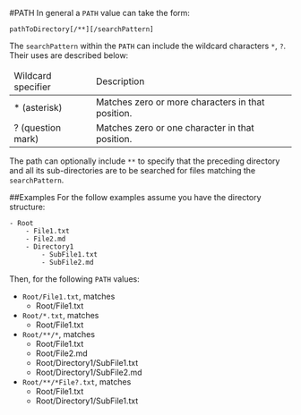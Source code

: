 #PATH
In general a `PATH` value can take the form:

    pathToDirectory[/**][/searchPattern]

The `searchPattern` within the `PATH` can include the wildcard characters `*`, `?`. Their uses are described below:

<table>
    <thead>
        <tr><td>Wildcard specifier</td><td>Description</td></tr>    
    </thead>
    <tbody>
        <tr>
            <td>* (asterisk)</td>
            <td>Matches zero or more characters in that position.</td>            
        </tr>    
        <tr>
            <td>? (question mark)</td>
            <td>Matches zero or one character in that position.</td>            
        </tr>    
    </tbody>
</table>

The path can optionally include `**` to specify that the preceding directory and all its sub-directories are to be searched for files matching the `searchPattern`.

##Examples
For the follow examples assume you have the directory structure:

    - Root
        - File1.txt
        - File2.md
        - Directory1
            - SubFile1.txt
            - SubFile2.md

Then, for the following `PATH` values:

 - `Root/File1.txt`, matches 
     - Root/File1.txt
 - `Root/*.txt`, matches 
     - Root/File1.txt
 - `Root/**/*`, matches
     - Root/File1.txt
     - Root/File2.md
     - Root/Directory1/SubFile1.txt
     - Root/Directory1/SubFile2.md
 - `Root/**/*File?.txt`, matches
     - Root/File1.txt
     - Root/Directory1/SubFile1.txt
